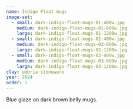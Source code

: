 ```yaml
---
name: Indigo Float mugs
image-set:
  - small: dark-indigo-float-mugs-01-400w.jpg
    medium: dark-indigo-float-mugs-01-600w.jpg
    large: dark-indigo-float-mugs-01-1200w.jpg
  - small: dark-indigo-float-mugs-02-400w.jpg
    medium: dark-indigo-float-mugs-02-600w.jpg
    large: dark-indigo-float-mugs-02-1200w.jpg
  - small: dark-indigo-float-mugs-03-400w.jpg
    medium: dark-indigo-float-mugs-03-600w.jpg
    large: dark-indigo-float-mugs-03-1200w.jpg
clay: umbria stoneware
year: 2024
order: 1
---
```


Blue glaze on dark brown belly mugs.